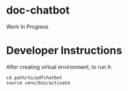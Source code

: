 # doc-chatbot

Work In Progress

# Developer Instructions

After creating virtual environment, to run it:

```
cd path/to/pdfchatbot
source venv/bin/activate
```
